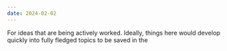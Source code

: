```yaml
---
date: 2024-02-02
---
```

For ideas that are being actively worked. Ideally, things here would develop quickly into fully fledged topics to be saved in the 